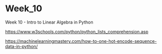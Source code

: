 # Week_10
Week 10 - Intro to Linear Algebra in Python

https://www.w3schools.com/python/python_lists_comprehension.asp

https://machinelearningmastery.com/how-to-one-hot-encode-sequence-data-in-python/